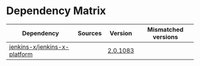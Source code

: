 # Dependency Matrix

Dependency | Sources | Version | Mismatched versions
---------- | ------- | ------- | -------------------
[jenkins-x/jenkins-x-platform](https://github.com/jenkins-x/jenkins-x-platform.git) |  | [2.0.1083](https://github.com/jenkins-x/jenkins-x-platform/releases/tag/v2.0.1083) | 
